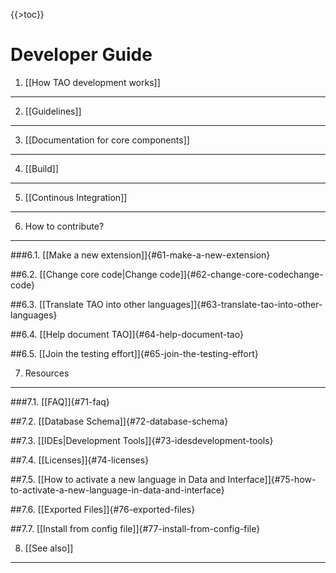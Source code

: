 <!--
parent:
    title: Wiki
author:
    - 'Antoine Robin'
created_at: '2010-11-23 15:09:25'
updated_at: '2016-12-12 13:33:37'
tags:
    - Wiki
-->

{{\>toc}}

Developer Guide
===============

1. [[How TAO development works]]
--------------------------------

2. [[Guidelines]]
-----------------

3. [[Documentation for core components]]
----------------------------------------

4. [[Build]]
------------

5. [[Continous Integration]]
----------------------------

6. How to contribute?
---------------------

###6.1. [[Make a new extension]]{#61-make-a-new-extension}

##6.2. [[Change core code|Change code]]{#62-change-core-codechange-code}

##6.3. [[Translate TAO into other languages]]{#63-translate-tao-into-other-languages}

##6.4. [[Help document TAO]]{#64-help-document-tao}

##6.5. [[Join the testing effort]]{#65-join-the-testing-effort}

7. Resources
------------

###7.1. [[FAQ]]{#71-faq}

##7.2. [[Database Schema]]{#72-database-schema}

##7.3. [[IDEs|Development Tools]]{#73-idesdevelopment-tools}

##7.4. [[Licenses]]{#74-licenses}

##7.5. [[How to activate a new language in Data and Interface]]{#75-how-to-activate-a-new-language-in-data-and-interface}

##7.6. [[Exported Files]]{#76-exported-files}

##7.7. [[Install from config file]]{#77-install-from-config-file}

8. [[See also]]
---------------
